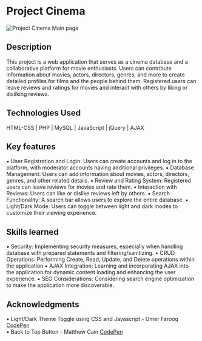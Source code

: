 # Project Cinema 

![Project Cinema Main page](autre/01.png)

## Description 
This project is a web application that serves as a  cinema database and a collaborative platform for movie enthusiasts. Users can contribute information about movies, actors, directors, genres, and more to create detailed profiles for films and the people behind them. Registered users can leave reviews and ratings for movies and interact with others by liking or disliking reviews. 

## Technologies Used
HTML-CSS | PHP | MySQL | JavaScript | jQuery | AJAX

## Key features
▪ User Registration and Login: Users can create accounts and log in to the platform, with moderator accounts having additional privileges.
▪ Database Management: Users can add information about movies, actors, directors, genres, and other related details.
▪ Review and Rating System: Registered users can leave reviews for movies and rate them.
▪ Interaction with Reviews: Users can like or dislike reviews left by others.
▪ Search Functionality: A search bar allows users to explore the entire database.
▪ Light/Dark Mode: Users can toggle between light and dark modes to customize their viewing experience.


## Skills learned 
▪ Security: Implementing security measures, especially when handling database with prepared statements and filtering/sanitizing.
▪ CRUD Operations:  Performing Create, Read, Update, and Delete operations within the application
▪ AJAX Integration: Learning and incorporating AJAX into the application for dynamic content loading and enhancing the user experience.
▪ SEO Considerations: Considering search engine optimization to make the application more discoverable.


##  Acknowledgments
▪ Light/Dark Theme Toggle using CSS and Javascript - Umer Farooq [CodePen](https://codepen.io/Umer_Farooq/pen/eYJgKGN)  
▪  Back to Top Button - Matthew Cain [CodePen](https://codepen.io/matthewcain/pen/ZepbeR)  


